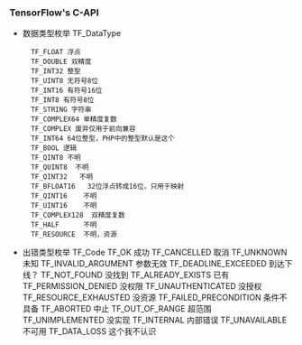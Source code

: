 ### TensorFlow's C-API ###

* 数据类型枚举 TF_DataType 

        TF_FLOAT 浮点
        TF_DOUBLE 双精度
        TF_INT32 整型
        TF_UINT8 无符号8位
        TF_INT16 有符号16位
        TF_INT8 有符号8位
        TF_STRING 字符串
        TF_COMPLEX64 单精度复数
        TF_COMPLEX 废弃仅用于前向兼容
        TF_INT64 64位整型，PHP中的整型默认是这个
        TF_BOOL 逻辑
        TF_QINT8 不明
        TF_QUINT8  不明
        TF_QINT32   不明
        TF_BFLOAT16   32位浮点转成16位，只用于映射
        TF_QINT16    不明
        TF_UINT16    不明
        TF_COMPLEX128  双精度复数
        TF_HALF      不明
        TF_RESOURCE  不明，资源
* 出错类型枚举  TF_Code
        TF_OK  成功
        TF_CANCELLED 取消
        TF_UNKNOWN 未知
        TF_INVALID_ARGUMENT 参数无效
        TF_DEADLINE_EXCEEDED 到达下线？
        TF_NOT_FOUND 没找到
        TF_ALREADY_EXISTS 已有
        TF_PERMISSION_DENIED 没权限
        TF_UNAUTHENTICATED  没授权
        TF_RESOURCE_EXHAUSTED 没资源
        TF_FAILED_PRECONDITION  条件不具备
        TF_ABORTED  中止
        TF_OUT_OF_RANGE 超范围
        TF_UNIMPLEMENTED 没实现
        TF_INTERNAL 内部错误
        TF_UNAVAILABLE 不可用
        TF_DATA_LOSS  这个我不认识
        
        

